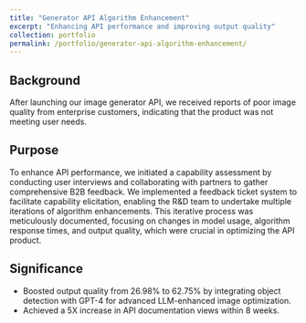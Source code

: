 ```yaml
---
title: "Generator API Algorithm Enhancement"
excerpt: "Enhancing API performance and improving output quality"
collection: portfolio
permalink: /portfolio/generator-api-algorithm-enhancement/
---
```


## Background
After launching our image generator API, we received reports of poor image quality from enterprise customers, indicating that the product was not meeting user needs.

## Purpose
To enhance API performance, we initiated a capability assessment by conducting user interviews and collaborating with partners to gather comprehensive B2B feedback. We implemented a feedback ticket system to facilitate capability elicitation, enabling the R&D team to undertake multiple iterations of algorithm enhancements. This iterative process was meticulously documented, focusing on changes in model usage, algorithm response times, and output quality, which were crucial in optimizing the API product.

## Significance
- Boosted output quality from 26.98% to 62.75% by integrating object detection with GPT-4 for advanced LLM-enhanced image optimization.
- Achieved a 5X increase in API documentation views within 8 weeks.